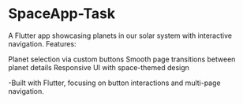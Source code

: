 # SpaceApp-Task
A Flutter app showcasing planets in our solar system with interactive navigation. 
Features:

Planet selection via custom buttons
Smooth page transitions between planet details
Responsive UI with space-themed design

-Built with Flutter, focusing on button interactions and multi-page navigation.
